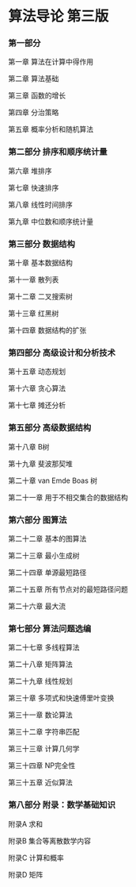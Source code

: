 # 算法导论 第三版
###  第一部分

第一章 算法在计算中得作用

第二章 算法基础

第三章 函数的增长

第四章 分治策略

第五章 概率分析和随机算法

### 第二部分 排序和顺序统计量

第六章 堆排序

第七章 快速排序

第八章 线性时间排序

第九章 中位数和顺序统计量

### 第三部分 数据结构

第十章 基本数据结构

第十一章 散列表

第十二章 二叉搜索树

第十三章 红黑树

第十四章 数据结构的扩张

### 第四部分 高级设计和分析技术

第十五章 动态规划

第十六章 贪心算法

第十七章 摊还分析

### 第五部分 高级数据结构

第十八章 B树

第十九章 斐波那契堆

第二十章 van Emde Boas 树

第二十一章 用于不相交集合的数据结构

### 第六部分 图算法

第二十二章 基本的图算法

第二十三章 最小生成树

第二十四章 单源最短路径

第二十五章 所有节点对的最短路径问题

第二十六章 最大流

### 第七部分 算法问题选编

第二十七章 多线程算法

第二十八章 矩阵算法

第二十九章 线性规划

第三十章 多项式和快速傅里叶变换

第三十一章 数论算法

第三十二章 字符串匹配

第三十三章 计算几何学

第三十四章 NP完全性

第三十五章 近似算法

### 第八部分 附录：数学基础知识

附录A 求和

附录B 集合等离散数学内容

附录C 计算和概率

附录D 矩阵
